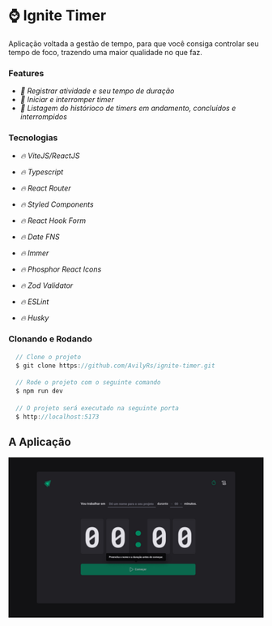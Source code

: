 # :watch: Ignite Timer

Aplicação voltada a gestão de tempo, para que você consiga controlar seu tempo de foco, trazendo uma maior qualidade no que faz.

### Features

- *:pencil: Registrar atividade e seu tempo de duração*
- *:pencil: Iniciar e interromper timer*
- *:pencil: Listagem do histórioco de timers em andamento, concluídos e interrompidos*

### Tecnologias

- *:fire: ViteJS/ReactJS*
- *:fire: Typescript*
- *:fire: React Router*
- *:fire: Styled Components*
- *:fire: React Hook Form*
- *:fire: Date FNS*
- *:fire: Immer*
- *:fire: Phosphor React Icons*
- *:fire: Zod Validator*

- *:fire: ESLint*
- *:fire: Husky*

### Clonando e Rodando
```javascript
  // Clone o projeto
  $ git clone https://github.com/AvilyRs/ignite-timer.git

  // Rode o projeto com o seguinte comando
  $ npm run dev

  // O projeto será executado na seguinte porta
  $ http://localhost:5173
```

## A Aplicação

![cover](https://github.com/AvilyRs/avilyrs/blob/master/projects-images/ignite-timer/cover.png?raw=true)

